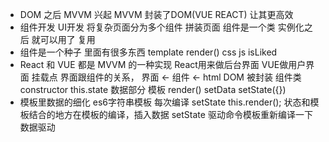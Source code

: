 - DOM 之后 MVVM 兴起
MVVM 封装了DOM(VUE REACT) 让其更高效
- 组件开发  UI开发
  将复杂页面分为多个组件 拼装页面
  组件是一个类
  实例化之后 就可以用了
  复用
- 组件是一个种子 里面有很多东西
  template  render()
  css
  js  isLiked
- React 和 VUE 都是 MVVM 的一种实现
  React用来做后台界面 VUE做用户界面
  挂载点 界面跟组件的关系， 界面 <- 组件 <- html
  DOM 被封装 组件类
  constructor  this.state 数据部分
  模板 render()
  setData setState({})
- 模板里数据的细化
  es6字符串模板 每次编译
  setState  this.render();
  状态和模板结合的地方在模板的编译，插入数据
  setState 驱动命令模板重新编译一下 数据驱动